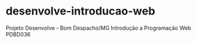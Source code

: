 # desenvolve-introducao-web
Projeto Desenvolve - Bom Despacho/MG
Introdução a Programação Web
PDBD036
